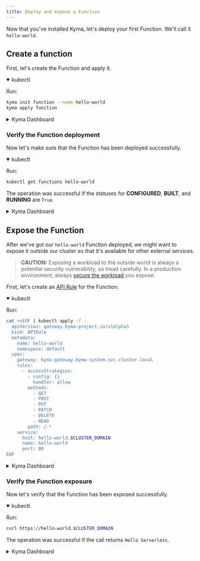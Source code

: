 ```yaml
---
title: Deploy and expose a Function
---
```


Now that you've installed Kyma, let's deploy your first Function. We'll call it `hello-world`.

## Create a function

First, let's create the Function and apply it.

<div tabs name="Deploy a Function" group="deploy-expose-function">
  <details open>
  <summary label="kubectl">
  kubectl
  </summary>

Run:

```bash
kyma init function --name hello-world
kyma apply function
```

  </details>
  <details>
  <summary label="Kyma Dashboard">
  Kyma Dashboard
  </summary>

1. In Kyma Dashboard, go to the `default` Namespace.
2. Go to **Workloads** > **Functions**.
3. Click on **Create Function +**.
4. Name the Function `hello-world` and click **Create**.
  </details>
</div>


### Verify the Function deployment

Now let's make sure that the Function has been deployed successfully.

<div tabs name="Verify the Function deployment" group="deploy-expose-function">
  <details open>
  <summary label="kubectl">
  kubectl
  </summary>

Run:

```bash
kubectl get functions hello-world
```

The operation was successful if the statuses for **CONFIGURED**, **BUILT**, and **RUNNING** are `True`.


  </details>
  <details>
  <summary label="Kyma Dashboard">
  Kyma Dashboard
  </summary>

The operation was successful if the Function **Status** changed to `RUNNING`.

> **NOTE:** You might need to wait a few seconds for the status to change.
  </details>
</div>

## Expose the Function

After we've got our `hello-world` Function deployed, we might want to expose it outside our cluster so that it's available for other external services.

> **CAUTION:** Exposing a workload to the outside world is always a potential security vulnerability, so tread carefully. In a production environment, always [secure the workload](../03-tutorials/00-api-exposure/apix-03-expose-and-secure-service.md) you expose.

First, let's create an [API Rule](../05-technical-reference/00-custom-resources/apix-01-apirule.md) for the Function.

<div tabs name="Expose the Function" group="deploy-expose-function">
  <details open>
  <summary label="kubectl">
  kubectl
  </summary>

Run:

```bash
cat <<EOF | kubectl apply -f -
  apiVersion: gateway.kyma-project.io/v1alpha1
  kind: APIRule
  metadata:
    name: hello-world
    namespace: default
  spec:
    gateway: kyma-gateway.kyma-system.svc.cluster.local
    rules:
      - accessStrategies:
        - config: {}
          handler: allow
        methods:
          - GET
          - POST
          - PUT
          - PATCH
          - DELETE
          - HEAD
        path: /.*
    service:
      host: hello-world.$CLUSTER_DOMAIN
      name: hello-world
      port: 80
EOF
```

  </details>
  <details>
  <summary label="Kyma Dashboard">
  Kyma Dashboard
  </summary>

1. In your Function's view, go to the **Configuration** tab.
2. Click on **Create API Rule +**.
3. Provide the **Name** (`hello-world`) and **Subdomain** (`hello-world`) and click **Create**.

> **NOTE:** Alternatively, from the left navigation go to **Discovery and Network** > **API Rules**, click on **Create API Rule +**, and continue with step 3, selecting the appropriate **Service** (`hello-world`) from the dropdown menu.
  </details>
</div>

### Verify the Function exposure

Now let's verify that the Function has been exposed successfully.

<div tabs name="Access the Function" group="deploy-expose-function">
  <details open>
  <summary label="kubectl">
  kubectl
  </summary>

Run:

```bash
curl https://hello-world.$CLUSTER_DOMAIN
```

The operation was successful if the call returns `Hello Serverless`.

  </details>
  <details>
  <summary label="Kyma Dashboard">
  Kyma Dashboard
  </summary>

In your Function's **Configuration** tab, click on the API Rule's **Host**.
This opens the Function's external address as a new page.

> **NOTE:** Alternatively, from the left navigation go to **API Rules**, and click on the **Host** URL there.

The operation was successful if the page says `Hello World!`.
  </details>
</div>
